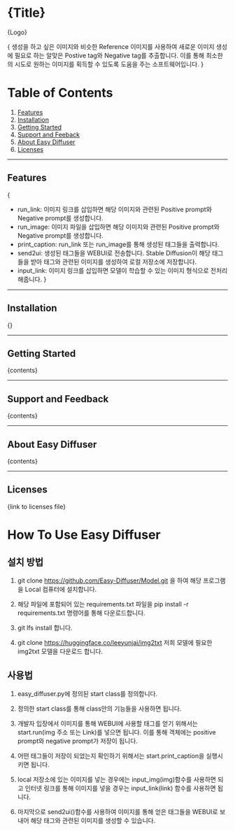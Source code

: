 # {Title}

{Logo}

{
    생성을 하고 싶은 이미지와 비슷한 Reference 이미지를 사용하여 새로운 이미지 생성에 필요로 하는 알맞은 Postive tag와 Negative tag를 추출합니다. 이를 통해 최소한의 시도로 원하는 이미지를 획득할 수 있도록 도움을 주는 소프트웨어입니다.
}

# Table of Contents

1. [Features](#features)
2. [Installation](#installation)
3. [Getting Started](#getting-started)
4. [Support and Feeback](#support-and-feedback)
5. [About Easy Diffuser](#about-easy-diffuser)
6. [Licenses](#licensed)

---

## Features

{
 * run_link: 이미지 링크를 삽입하면 해당 이미지와 관련된 Positive prompt와 Negative prompt를 생성합니다.
 * run_image: 이미지 파일을 삽입하면 해당 이미지와 관련된 Positive prompt와 Negative prompt를 생성합니다. 
 * print_caption: run_link 또는 run_image를 통해 생성된 태그들을 출력합니다.
 * send2ui: 생성된 태그들을 WEBUI로 전송합니다. Stable Diffusion이 해당 태그들을 받아 태그와 관련된 이미지를 생성하여 로컬 저장소에 저장합니다. 
 * input_link: 이미지 링크를 삽입하면 모델이 학습할 수 있는 이미지 형식으로 전처리 해줍니다. 
}

---

## Installation

{}

---

## Getting Started

{contents}

---

## Support and Feedback

{contents}

---

## About Easy Diffuser

{contents}

---

## Licenses

{link to licenses file}

# How To Use Easy Diffuser


## 설치 방법

1. git clone https://github.com/Easy-Diffuser/Model.git 을 하여 해당 프로그램을 Local 컴퓨터에 설치합니다.  

2. 해당 파일에 포함되어 있는 requirements.txt 파일을 pip install -r requirements.txt 명령어를 통해 다운로드합니다. 

3. git lfs install 합니다.

4. git clone https://huggingface.co/leeyunjai/img2txt 저희 모델에 필요한 img2txt 모델을 다운로드 합니다. 

## 사용법

1. easy_diffuser.py에 정의된 start class를 정의합니다. 

2. 정의한 start class를 통해 class안의 기능들을 사용하면 됩니다. 

3. 개발자 입장에서 이미지를 통해 WEBUI에 사용할 태그를 얻기 위해서는 start.run(img 주소 또는 Link)를 넣으면 됩니다. 이를 통해 객체에는 positive prompt와 negative prompt가 저장이 됩니다. 

4. 어떤 태그들이 저장이 되었는지 확인하기 위해서는 start.print_caption을 실행시키면 됩니다. 

5. local 저장소에 있는 이미지를 넣는 경우에는 input_img(img)함수를 사용하면 되고 인터넷 링크를 통해 이미지를 넣을 경우는 input_link(link) 함수를 사용하면 됩니다. 

6. 마지막으로 send2ui()함수를 사용하여 이미지를 통해 얻은 태그들을 WEBUI로 보내어 해당 태그와 관련된 이미지를 생성할 수 있습니다.  

